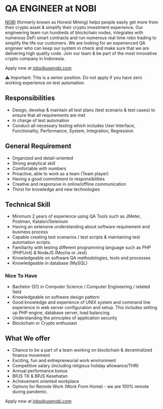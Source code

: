 # QA ENGINEER at NOBI
 
[NOBI](https://usenobi.com) (formerly known as Honest Mining) helps people easily get more from their crypto asset & simplify their crypto investment experience. Our engineering team run hundreds of blockchain nodes, integrates with numerous DeFi smart contracts and run numerous real time robo trading to simplify the life our customers. We are looking for an experienced QA engineer who can keep our system in check and make sure that we are delivering high quality code. Join our team & be part of the most innovative crypto company in Indonesia.

Apply now at [jobs@usenobi.com](jobs@usenobi.com)

⚠️ Important: This is a senior position. Do not apply if you have zero working experience on test automation.

## Responsibilities
- Design, develop & maintain all test plans (test scenario & test cases) to ensure that all requirements are met 
- In charge of test automation 
- Conduct all necessary testing which includes User Interface, Functionality, Performance, System, Integration, Regression

## General Requirement
- Organized and detail-oriented 
- Strong analytical skill
- Comfortable with numbers 
- Proactive, able to work as a team (Team player)
- Having a good commitment to responsibilities
- Creative and responsive in online/offline communication
- Thirst for knowledge and new technologies

## Technical Skill 
- Minimum 2 years of experience using QA Tools such as JMeter, Postman, Katalon/Selenium
- Having an extensive understanding about software requirement and business process
- Capable creating test scenarios / test scripts & maintaining test automation scripts.
- Familiarity with testing different programming language such as PHP (PHPUnit) & NodeJS (Mocha or Jest)
- Knowledgeable on software QA methodologies, tools and processes
- Knowledgeable in database  (MySQL)

### Nice To Have
- Bachelor (S1) in Computer Science / Computer Engineering / related field
- Knowledgeable on software design pattern 
- Good knowledge and experience of UNIX system and command line experience in web server configuration and setup. This includes setting up PHP engine, database server, load balancing.
- Understanding the principles of application security 
- Blockchain or Crypto enthusiast

## What We offer
- Chance to be a part of a team working on blockchain & decentralized finance movement
- Exciting, fun and entrepreneurial work environment
- Competitive salary (including religious holiday allowance/THR)
- Annual performance bonus
- BPJS TK & BPJS Kesehatan
- Achievement oriented workplace
- Options for Remote Work (Work From Home) - we are 100% remote during pandemic.

Apply now at [jobs@usenobi.com](jobs@usenobi.com)
